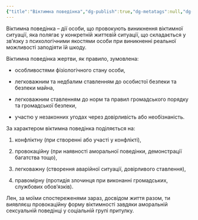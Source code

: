 ```yaml
---
{"title":"Віктимна поведінка","dg-publish":true,"dg-metatags":null,"dg-home":null,"permalink":"/ukrayinska/viktimna-povedinka/","dgPassFrontmatter":true,"noteIcon":""}
---
```



Віктимна поведінка – дії особи, що провокують виникнення віктимної ситуації, яка полягає у конкретній життєвій ситуації, що складається у зв’язку з психологічними якостями особи при виникненні реальної можливості заподіяти їй шкоду.

Віктимна поведінка жертви, як правило, зумовлена:

- особливостями фізіологічного стану особи,

- легковажним та недбалим ставленням до особистої безпеки та безпеки майна,

- легковажним ставленням до норм та правил громадського порядку та громадської безпеки,

- участю у незаконних угодах через довірливість або необізнаність.

За характером віктимна поведінка поділяється на:

1) конфліктну (при створенні або участі у конфлікті),

2) провокаційну (при наявності аморальної поведінки, демонстрації багатства тощо),

3) легковажну (створення аварійної ситуації, довірливого ставлення),

4) правомірну (протидія злочинця при виконанні громадських, службових обов’язків).

Лен, за моїми спостереженями зараз, досвідом життя разом, ти виявляєш провокаційну форму віктимності  завдяки аморальній сексуальній поведінці у соціальній групі притулку. 
